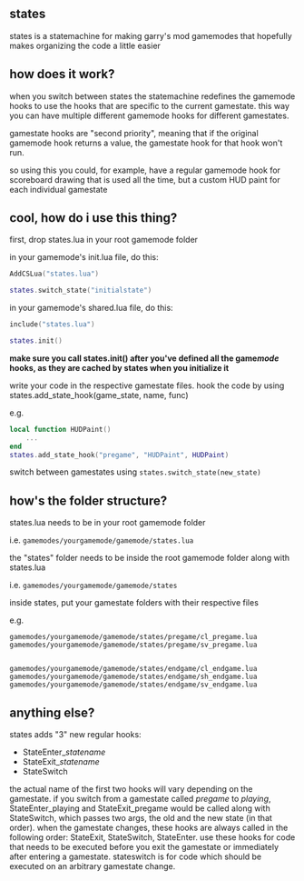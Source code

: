 ## states

states is a statemachine for making garry's mod gamemodes that hopefully makes organizing the code a little easier

## how does it work?

when you switch between states the statemachine redefines the gamemode hooks to use the hooks that are specific to the current gamestate. this way you can have multiple different gamemode hooks for different gamestates.

gamestate hooks are "second priority", meaning that if the original gamemode hook returns a value, the gamestate hook for that hook won't run.

so using this you could, for example, have a regular gamemode hook for scoreboard drawing that is used all the time, but a custom HUD paint for each individual gamestate

## cool, how do i use this thing?

first, drop states.lua in your root gamemode folder

in your gamemode's init.lua file, do this:

```lua
AddCSLua("states.lua")

states.switch_state("initialstate")
```


in your gamemode's shared.lua file, do this:

```lua
include("states.lua")

states.init()
```
**make sure you call states.init() after you've defined all the game*mode* hooks, as they are cached by states when you initialize it**


write your code in the respective gamestate files. hook the code by using states.add_state_hook(game_state, name, func)

e.g.
```lua
local function HUDPaint()
	...
end
states.add_state_hook("pregame", "HUDPaint", HUDPaint)
```


switch between gamestates using `states.switch_state(new_state)`

## how's the folder structure?

states.lua needs to be in your root gamemode folder

i.e.
`gamemodes/yourgamemode/gamemode/states.lua`


the "states" folder needs to be inside the root gamemode folder along with states.lua

i.e.
`gamemodes/yourgamemode/gamemode/states`


inside states, put your gamestate folders with their respective files

e.g.
```
gamemodes/yourgamemode/gamemode/states/pregame/cl_pregame.lua
gamemodes/yourgamemode/gamemode/states/pregame/sv_pregame.lua


gamemodes/yourgamemode/gamemode/states/endgame/cl_endgame.lua
gamemodes/yourgamemode/gamemode/states/endgame/sh_endgame.lua
gamemodes/yourgamemode/gamemode/states/endgame/sv_endgame.lua
```

## anything else?

states adds "3" new regular hooks:
* StateEnter_*statename*
* StateExit_*statename*
* StateSwitch

the actual name of the first two hooks will vary depending on the gamestate. if you switch from a gamestate called *pregame* to *playing*, StateEnter_playing and StateExit_pregame would be called along with StateSwitch, which passes two args, the old and the new state (in that order). when the gamestate changes, these hooks are always called in the following order: StateExit, StateSwitch, StateEnter. use these hooks for code that needs to be executed before you exit the gamestate or immediately after entering a gamestate. stateswitch is for code which should be executed on an arbitrary gamestate change.